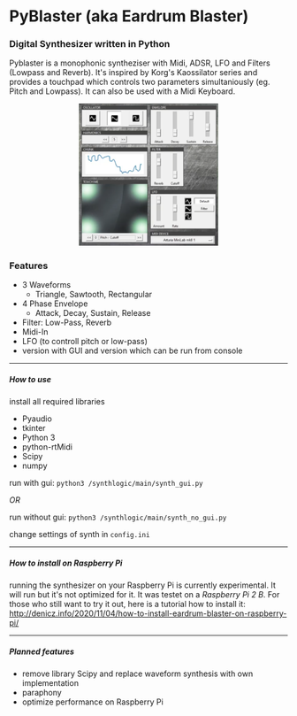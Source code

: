 # PyBlaster (aka Eardrum Blaster)
### Digital Synthesizer written in Python

Pyblaster is a monophonic syntheziser with Midi, ADSR, LFO and Filters (Lowpass and Reverb). It's inspired by Korg's Kaossilator series and provides a touchpad which controls two parameters simultaniously (eg. Pitch and Lowpass).
It can also be used with a Midi Keyboard.

<p align="center">
  <img src="./synthlogic/main/assets/PyBlaster.png" width="50%" />
</p>

### Features
- 3 Waveforms 
    - Triangle, Sawtooth, Rectangular
- 4 Phase Envelope 
    - Attack, Decay, Sustain, Release
- Filter: Low-Pass, Reverb
- Midi-In
- LFO (to controll pitch or low-pass)
- version with GUI and version which can be run from console

___

##### How to use

install all required libraries

- Pyaudio
- tkinter
- Python 3
- python-rtMidi
- Scipy
- numpy

run with gui: `python3 /synthlogic/main/synth_gui.py`

*OR*
 
run without gui: `python3 /synthlogic/main/synth_no_gui.py`

change settings of synth in `config.ini`
___

##### How to install on Raspberry Pi
running the synthesizer on your Raspberry Pi is currently experimental.
It will run but it's not optimized for it. It was testet on a *Raspberry Pi 2 B*.
For those who still want to try it out, here is a tutorial how to install it:
http://denicz.info/2020/11/04/how-to-install-eardrum-blaster-on-raspberry-pi/

___
##### Planned features
- remove library Scipy and replace waveform synthesis with own implementation
- paraphony
- optimize performance on Raspberry Pi
